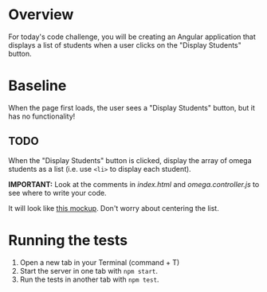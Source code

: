 # Overview
For today's code challenge, you will be creating an Angular application that displays a list of students when a user clicks on the "Display Students" button.

# Baseline
When the page first loads, the user sees a "Display Students" button, but it has no functionality!

## TODO
When the "Display Students" button is clicked, display the array of omega students as a list (i.e. use `<li>` to display each student).

**IMPORTANT:** Look at the comments in *index.html* and *omega.controller.js* to see where to write your code.

It will look like [this mockup](https://ninjastorage.blob.core.windows.net/html/M9FLD/index.html#a6dc2c72-7210-8348-3a96-b0b0ec3434ef). Don't worry about centering the list.

# Running the tests

1. Open a new tab in your Terminal (command + T)
2. Start the server in one tab with `npm start`.
3. Run the tests in another tab with `npm test`.
